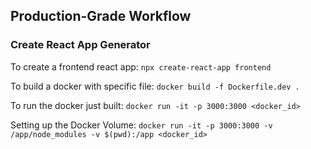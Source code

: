 ## Production-Grade Workflow

### Create React App Generator

To create a frontend react app: 
`npx create-react-app frontend` 

To build a docker with specific file: 
`docker build -f Dockerfile.dev .`

To run the docker just built: 
`docker run -it -p 3000:3000 <docker_id>`

Setting up the Docker Volume:
`docker run -it -p 3000:3000 -v /app/node_modules -v $(pwd):/app <docker_id>`


 